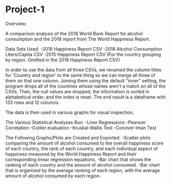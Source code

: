 # Project-1

Overview: 

A comparison analysis of the 2018 World Bank Report for alcohol consumption and the 2018 report from The World Happiness Report.  

Data Sets Used:
-2018 Happiness Report CSV
-2018 Alcohol Consumption Liters/Capita CSV 
-2015 Happiness Report CSV (For the country grouping by region. Omitted in the 2018 Happiness Report CSV)

In order to use the data from all three CSVs, we renamed the column titles for 'Country and region' to the same thing so we can merge all three of them on that one column. Joining them using the default "inner" setting, the program drops all of the countries whose names aren't a match on all of the CSVs. Then, the null values are dropped, the information is sorted in alphabetical order, and the index is reset. The end result is a dataframe with 133 rows and 12 columns.

The data is then used in various graphs for visual inspection.

The Various Statistical Analyses Run:
-Liner Regressions
-Pearson Correlation
-Outlier evaluation
-Kruskal-Wallis Test
-Conover-Iman Test

The Following Graphs/Plots are Created and Exported:
-Scatter plots comparing the amount of alcohol consumed to the overall happiness score of each country, the rank of each country, and each individual aspect of happiness measured by the World Happiness Report and their corresponding linear regression equations.
-Bar chart that shows the ranking of each country and the amount of alcohol consumed.
-Bar chart that is organized by the average ranking of each region, with the average amount of alcohol consumed by each region.
